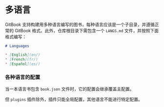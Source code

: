# 多语言

GitBook 支持构建用多种语言编写的图书，每种语言应该是一个子目录，并遵循正常的 GitBook 格式。此外，仓库根目录下需包含一个 `LANGS.md` 文件，并按照下面格式编写：

```markdown
# Languages

* [English](en/)
* [French](fr/)
* [Español](es/)
```

### 各种语言的配置

当一本语言书包含 `book.json` 文件时，它的配置会继承覆盖主配置。

但 `plugins` 插件除外，插件只能全局配置，其他语言不能进行特定配置。